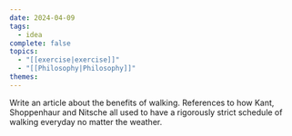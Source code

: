 ```yaml
---
date: 2024-04-09
tags:
  - idea
complete: false
topics:
  - "[[exercise|exercise]]"
  - "[[Philosophy|Philosophy]]"
themes: 
---
```


Write an article about the benefits of walking. References to how Kant, Shoppenhaur and Nitsche all used to have a rigorously strict schedule of walking everyday no matter the weather.